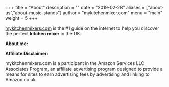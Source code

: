 +++
title = "About"
description = ""
date = "2019-02-28"
aliases = ["about-us","about-music-stands"]
author = "mykitchenmixer.com"
menu = "main"
weight = 5
+++

[mykitchenmixers.com](/) is the #1 guide on the internet to help you discover the perfect **kitchen mixer** in the UK.


**About me:**  

**Affiliate Disclaimer:**

mykitchenmixers.com is a participant in the Amazon Services LLC Associates Program, an affiliate advertising program designed to provide a means for sites to earn advertising fees by advertising and linking to Amazon.co.uk.
